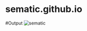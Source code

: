 # sematic.github.io

#Output
![sematic](https://user-images.githubusercontent.com/111562051/194022752-8b693a65-ba48-40ad-9fab-1e1804695a21.png)
